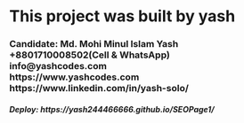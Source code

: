 <h1>This project was built by yash</h1>
<!-- <h2>Post name: WordPress Developer</h2> -->
<h3>Candidate: Md. Mohi Minul Islam Yash <br/>
+8801710008502(Cell & WhatsApp) <br/>
info@yashcodes.com <br/>
https://www.yashcodes.com <br/>
https://www.linkedin.com/in/yash-solo/ <br/>
</h3>
<h5>Deploy: https://yash244466666.github.io/SEOPage1/</h5>
